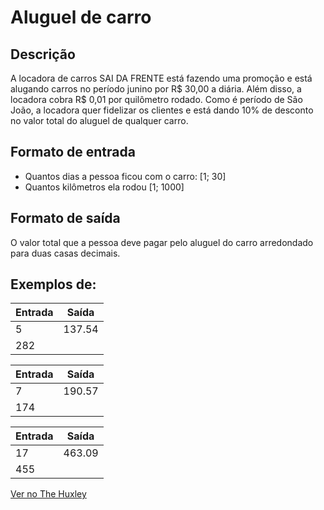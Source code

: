 # Aluguel de carro

## Descrição

A locadora de carros SAI DA FRENTE está fazendo uma promoção e está alugando carros no período junino por R$ 30,00 a diária. Além disso, a locadora cobra R$ 0,01 por quilômetro rodado. Como é período de São João, a locadora quer fidelizar os clientes e está dando 10% de desconto no valor total do aluguel de qualquer carro.

## Formato de entrada

- Quantos dias a pessoa ficou com o carro: [1; 30]
- Quantos kilômetros ela rodou [1; 1000]

## Formato de saída

O valor total que a pessoa deve pagar pelo aluguel do carro arredondado para duas casas decimais.

## Exemplos de:

| Entrada | Saída |
| ---------- | ----- |
| 5 | 137.54 |
| 282 | |

| Entrada | Saída |
| ---------- | ----- |
| 7 | 190.57 |
| 174 | |

| Entrada | Saída |
| ---------- | ----- |
| 17 | 463.09 |
| 455 | |

[Ver no The Huxley](https://thehuxley.com/problem/1086)